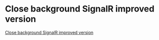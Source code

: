 # Close background SignalR improved version
[Close background SignalR improved version](https://aiwithcloud.com/2022/09/14/close_background_signalr_improved_version/)